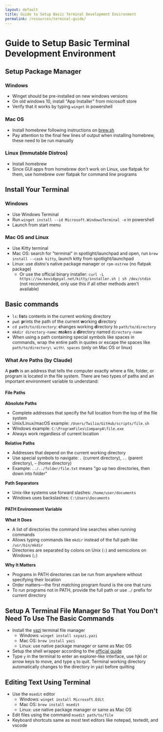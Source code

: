 ```yaml
---
layout: default
title: Guide to Setup Basic Terminal Development Environment
permalink: /resources/terminal-guide/
---
```


# Guide to Setup Basic Terminal Development Environment

## Setup Package Manager

### Windows

- Winget should be pre-installed on new windows versions
- On old windows 10, install "App Installer" from microsoft store
- Verify that it works by typing `winget` in powershell

### Mac OS

- Install homebrew following instructions on [brew.sh](https://brew.sh)
- Pay attention to the final few lines of output when installing homebrew, these need to be run manually

### Linux (Immutable Distros)

- Install homebrew
- Since GUI apps from homebrew don't work on Linux, use flatpak for them, use homebrew over flatpak for command line programs

## Install Your Terminal

### Windows

- Use Windows Terminal
- Run `winget install --id Microsoft.WindowsTerminal -e` in powershell
- Launch from start menu

### Mac OS and Linux

- Use Kitty terminal
- Mac OS: search for "terminal" in spotlight/launchpad and open, run `brew install --cask kitty`, launch kitty from spotlight/launchpad
- Linux: use distro's native package manager or `rpm-ostree` (no flatpak package)
	- Or use the official binary installer: `curl -L https://sw.kovidgoyal.net/kitty/installer.sh | sh /dev/stdin` (not recommended, only use this if all other methods aren't available)

## Basic commands

- `ls`: **l**i**s**ts contents in the current working directory
- `pwd`: **p**rints the path of the current **w**orking **d**irectory
- `cd path/to/directory`: **c**hanges working **d**irectory to `path/to/directory`
- `mkdir directory-name`: **m**a**k**es a **dir**ectory named `directory-name`
- When using a path containing special symbols like spaces in commands, wrap the entire path in quotes or escape the spaces like `path/to/directory\ with\ spaces` (only on Mac OS or linux)

### What Are Paths (by Claude)

A **path** is an address that tells the computer exactly where a file, folder, or program is located in the file system. There are two types of paths and an important environment variable to understand:

#### File Paths

**Absolute Paths**
- Complete addresses that specify the full location from the top of the file system
- Unix/Linux/macOS example: `/Users/Twilio/GitHub/scripts/file.sh`
- Windows example: `C:\ProgramFiles\CompanyA\file.exe`
- Always work regardless of current location

**Relative Paths**
- Addresses that depend on the current working directory
- Use special symbols to navigate: `.` (current directory), `..` (parent directory), `~` (home directory)
- Example: `../../folder/file.txt` means "go up two directories, then down into folder"

**Path Separators**
- Unix-like systems use forward slashes: `/home/user/documents`
- Windows uses backslashes: `C:\Users\Documents`

#### PATH Environment Variable

**What It Does**
- A list of directories the command line searches when running commands
- Allows typing commands like `mkdir` instead of the full path like `/usr/bin/mkdir`
- Directories are separated by colons on Unix (`:`) and semicolons on Windows (`;`)

**Why It Matters**
- Programs in PATH directories can be run from anywhere without specifying their location
- Order matters—the first matching program found is the one that runs
- To run programs not in PATH, provide the full path or use `./` prefix for current directory

## Setup A Terminal File Manager So That You Don't Need To Use The Basic Commands

- Install the [yazi](https://yazi-rs.github.io/) terminal file manager
	- Windows: `winget install sxyazi.yazi`
	- Mac OS: `brew install yazi`
	- Linux: use native package manager or same as Mac OS
- Setup the shell wrapper according to the [official guide](https://yazi-rs.github.io/docs/quick-start/)
- Type `y` in the terminal to enter an explorer-like interface, use hjkl or arrow keys to move, and type `q` to quit. Terminal working directory automatically changes to the directory in yazi before quitting

## Editing Text Using Terminal

- Use the `msedit` editor
	- Windows: `winget install Microsoft.Edit`
	- Mac OS: `brew install msedit`
	- Linux: use native package manager or same as Mac OS
- Edit files using the command `msedit path/to/file`
- Keyboard shortcuts same as most text editors like notepad, textedit, and vscode

